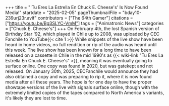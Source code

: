 +++
title = "'Tu Eres La Estrella En Chuck E. Cheese's' Is Now Found Media!"
startdate = "2025-02-05"
pageThumbnailFile = "bday10-239urj23r.avif"
contributors = ["The 64th Gamer"]
citations = ["https://youtu.be/Bg3SLYC-VmM"]
tags = ["Animatronic News"]
categories = ["Chuck E. Cheese's"]
+++
On February 4th, the lost Spanish version of Birthday Star '92, which played in Chile up to 2008, was uploaded by CEC Fanchile to YouTube{{< cite 1 >}}
While snippets of the live show have been heard in home videos, no full rendition or rip of the audio was heard until this week. The live show has been known for a long time to have been released on a cassette in Chile in the mid 1990's as {{< wiki-link "Tu Eres La Estrella En Chuck E. Cheese's" >}}, meaning it was eventually going to surface online. One copy was found in 2020, but was gatekept and not released. On January 30th, 2025, CECFanchile would announce they had also obtained a copy and was preparing to rip it, where it is now found media after all these years.
The hope is for one day to have the proper showtape versions of the live with signals surface online, though with the extremely limited copies of the tapes compared to North America's variants, it's likely they are lost to time.
